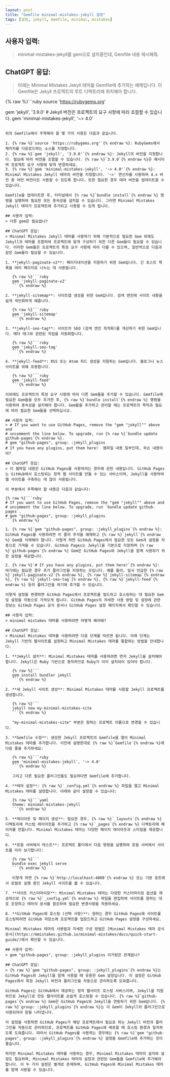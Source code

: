 ```yaml
---
layout: post
title: "Gemfile minimal-mistakes-jekyll 설정"
tags: [설정, jekyll, Gemfile, minimal, mistakes]
---
```


## 사용자 입력:
> minimal-mistakes-jekyll를 gem으로 설치중인데, Gemfile 내용 제시해줘.

## ChatGPT 응답:
> 아래는 Minimal Mistakes Jekyll 테마를 Gemfile에 추가하는 예제입니다. 이 Gemfile은 Jekyll 프로젝트의 루트 디렉토리에 위치해야 합니다.

{% raw %}```ruby
source 'https://rubygems.org'

gem 'jekyll', '3.9.0' # Jekyll 버전은 프로젝트의 요구 사항에 따라 조절할 수 있습니다.
gem 'minimal-mistakes-jekyll', '~> 4.0'
```{% endraw %}

위의 Gemfile에서 주목해야 할 몇 가지 사항은 다음과 같습니다.

1. {% raw %}`source 'https://rubygems.org'`{% endraw %}: RubyGems에서 패키지를 다운로드하는 소스를 지정합니다.
2. {% raw %}`gem 'jekyll', '3.9.0'`{% endraw %}: Jekyll의 버전을 지정합니다. 필요에 따라 버전을 조절할 수 있습니다. {% raw %}`3.9.0`{% endraw %}은 예시이며 프로젝트 요구 사항에 맞게 변경하세요.
3. {% raw %}`gem 'minimal-mistakes-jekyll', '~> 4.0'`{% endraw %}: Minimal Mistakes Jekyll 테마의 버전을 지정합니다. '~>' 연산자를 사용하여 4.x 버전 중 어떤 버전이든 사용할 수 있도록 합니다. 또한 필요한 경우 테마 버전을 업데이트할 수 있습니다.

Gemfile을 업데이트한 후, 터미널에서 {% raw %}`bundle install`{% endraw %} 명령을 실행하여 필요한 모든 종속성을 설치할 수 있습니다. 그러면 Minimal Mistakes Jekyll 테마가 프로젝트에 추가되고 사용할 수 있게 됩니다.

## 사용자 입력:
> 다른 gem은 필요없나?

## ChatGPT 응답:
> Minimal Mistakes Jekyll 테마를 사용하기 위해 기본적으로 필요한 Gem 외에도 Jekyll과 테마를 조합하여 프로젝트에 맞게 구성하기 위한 다른 Gem들이 필요할 수 있습니다. 이러한 Gem들은 프로젝트의 특정 요구 사항에 따라 다를 수 있으며, 일반적으로 다음과 같은 Gem들이 필요할 수 있습니다.

1. **jekyll-paginate-v2**: 페이지네이션을 지원하기 위한 Gem입니다. 긴 포스트 목록을 여러 페이지로 나누는 데 사용됩니다.

   {% raw %}```ruby
   gem 'jekyll-paginate-v2'
   ```{% endraw %}

2. **jekyll-sitemap**: 사이트맵 생성을 위한 Gem입니다. 검색 엔진에 사이트 내용을 쉽게 색인화하게 해줍니다.

   {% raw %}```ruby
   gem 'jekyll-sitemap'
   ```{% endraw %}

3. **jekyll-seo-tag**: 사이트의 SEO (검색 엔진 최적화)를 개선하기 위한 Gem입니다. 메타 태그와 관련된 작업을 자동화합니다.

   {% raw %}```ruby
   gem 'jekyll-seo-tag'
   ```{% endraw %}

4. **jekyll-feed**: RSS 또는 Atom 피드 생성을 지원하는 Gem입니다. 블로그나 뉴스 사이트를 위해 유용합니다.

   {% raw %}```ruby
   gem 'jekyll-feed'
   ```{% endraw %}

이외에도 프로젝트의 특정 요구 사항에 따라 다른 Gem들을 추가할 수 있습니다. Gemfile에 필요한 Gem들을 모두 추가한 후, {% raw %}`bundle install`{% endraw %} 명령을 사용하여 종속성을 설치해야 합니다. Gem들을 추가하고 관리할 때는 프로젝트의 목적과 필요에 따라 필요한 Gem들을 선택하십시오.

## 사용자 입력:
> # If you want to use GitHub Pages, remove the "gem "jekyll"" above and
# uncomment the line below. To upgrade, run {% raw %}`bundle update github-pages`{% endraw %}.
# gem "github-pages", group: :jekyll_plugins
# If you have any plugins, put them here!  젬파일 내용 일부인데, 무슨 내용이야?

## ChatGPT 응답:
> 이 젬파일 내용은 GitHub Pages를 사용하려는 경우에 관한 내용입니다. GitHub Pages는 GitHub에서 호스팅되는 정적 웹 사이트를 만들 수 있는 서비스이며, Jekyll을 사용하여 웹 사이트를 구축하는 데 많이 사용됩니다.

이 부분에서 주목해야 할 내용은 다음과 같습니다:

{% raw %}```ruby
# If you want to use GitHub Pages, remove the "gem "jekyll"" above and
# uncomment the line below. To upgrade, run `bundle update github-pages`.
# gem "github-pages", group: :jekyll_plugins
```{% endraw %}

1. {% raw %}`gem "github-pages", group: :jekyll_plugins`{% endraw %}: GitHub Pages를 사용하려면 이 줄의 주석을 해제하고 {% raw %}`jekyll`{% endraw %} Gem을 삭제해야 합니다. 이렇게 하면 GitHub Pages에서 필요한 모든 Gem과 설정을 자동으로 가져올 수 있습니다. GitHub Pages는 Jekyll을 기본으로 지원하며 {% raw %}`github-pages`{% endraw %} Gem은 GitHub Pages와 Jekyll을 함께 사용하기 위한 설정을 제공합니다.

2. {% raw %}`# If you have any plugins, put them here!`{% endraw %}: 여기에는 필요한 경우 추가 플러그인을 지정하는 곳입니다. 예를 들어, 앞서 언급한 {% raw %}`jekyll-paginate-v2`{% endraw %}, {% raw %}`jekyll-sitemap`{% endraw %}, {% raw %}`jekyll-seo-tag`{% endraw %}, {% raw %}`jekyll-feed`{% endraw %} 등의 플러그인을 여기에 추가할 수 있습니다.

이렇게 설정을 변경하면 GitHub Pages에서 프로젝트를 빌드하고 호스팅하는 데 필요한 Gem 및 설정을 자동으로 가져오게 됩니다. GitHub Pages의 자세한 사용 방법 및 설정에 관한 정보는 GitHub Pages 공식 문서나 GitHub Pages 설정 페이지에서 확인할 수 있습니다.

## 사용자 입력:
> minimal mistakes 테마를 사용하려면 어떻게 해야돼?

## ChatGPT 응답:
> Minimal Mistakes 테마를 사용하려면 다음 단계를 따르면 됩니다. 아래 단계는 Jekyll 기반의 웹사이트를 설정하고 Minimal Mistakes 테마를 통합하는 방법을 안내합니다:

1. **Jekyll 설치**: Minimal Mistakes 테마를 사용하려면 먼저 Jekyll을 설치해야 합니다. Jekyll은 Ruby 기반으로 동작하므로 Ruby가 이미 설치되어 있어야 합니다.

   {% raw %}```
   gem install bundler jekyll
   ```{% endraw %}

2. **새 Jekyll 사이트 생성**: Minimal Mistakes 테마를 사용할 Jekyll 프로젝트를 생성합니다.

   {% raw %}```
   jekyll new my-minimal-mistakes-site
   ```{% endraw %}

   "my-minimal-mistakes-site" 부분은 원하는 프로젝트 이름으로 변경할 수 있습니다.

3. **Gemfile 수정**: 생성한 Jekyll 프로젝트의 Gemfile을 열어 Minimal Mistakes 테마를 추가합니다. 이전에 설명한대로 {% raw %}`Gemfile`{% endraw %}에 다음 줄을 추가하세요:

   {% raw %}```ruby
   gem 'minimal-mistakes-jekyll', '~> 4.0'
   ```{% endraw %}

   그리고 다른 필요한 플러그인들도 필요하다면 Gemfile에 추가합니다.

4. **테마 설정**: {% raw %}`_config.yml`{% endraw %} 파일을 열고 Minimal Mistakes 테마를 설정합니다. 아래와 같이 설정할 수 있습니다:

   {% raw %}```yaml
   theme: minimal-mistakes-jekyll
   ```{% endraw %}

5. **레이아웃 및 페이지 생성**: 필요한 경우, {% raw %}`_layouts`{% endraw %} 디렉토리에 커스텀 레이아웃을 추가하고 {% raw %}`_pages`{% endraw %} 디렉토리에 페이지를 만듭니다. Minimal Mistakes 테마는 다양한 페이지 레이아웃과 스타일을 제공합니다.

6. **로컬 서버에서 테스트**: 프로젝트 폴더에서 다음 명령을 실행하여 로컬 서버에서 사이트를 미리 보기합니다:

   {% raw %}```
   bundle exec jekyll serve
   ```{% endraw %}

   이렇게 하면 {% raw %}`http://localhost:4000`{% endraw %} 또는 기본 포트에서 로컬로 실행 중인 Jekyll 사이트를 볼 수 있습니다.

7. **사이트 커스터마이징**: Minimal Mistakes 테마는 다양한 커스터마이징 옵션을 제공하므로 {% raw %}`_config.yml`{% endraw %} 파일을 편집하여 사이트를 원하는 대로 조정하고 테마의 문서를 참조하여 필요한 변경사항을 적용하세요.

8. **GitHub Pages에 호스팅 (선택 사항)**: 원하는 경우 GitHub Pages에 사이트를 호스팅하려면 GitHub 저장소에 프로젝트를 업로드하고 GitHub Pages 설정을 구성하세요.

Minimal Mistakes 테마의 사용법과 자세한 구성 방법은 [Minimal Mistakes 테마 공식 문서](https://mmistakes.github.io/minimal-mistakes/docs/quick-start-guide/)에서 확인할 수 있습니다.

## 사용자 입력:
> gem "github-pages", group: :jekyll_plugins 이거랑은 관계없나?

## ChatGPT 응답:
> {% raw %}`gem "github-pages", group: :jekyll_plugins`{% endraw %}는 GitHub Pages와 Jekyll을 함께 사용할 때 유용한 Gem 설정입니다. 이 설정은 GitHub Pages에서 특정 Jekyll 버전과 플러그인을 자동으로 관리하도록 도와줍니다.

GitHub Pages는 GitHub에서 제공하는 정적 웹사이트 호스팅 서비스이며, Jekyll을 지원하므로 Jekyll로 만든 웹사이트를 손쉽게 호스팅할 수 있습니다. {% raw %}`github-pages`{% endraw %} Gem은 GitHub Pages와 Jekyll을 연동하기 위한 Gem입니다. {% raw %}`group: :jekyll_plugins`{% endraw %}는 이 Gem이 Jekyll의 플러그인으로 사용되어야 함을 나타냅니다.

이 설정을 사용하면 GitHub Pages가 해당 프로젝트에서 필요로 하는 Jekyll 버전과 플러그인을 자동으로 관리하므로, 프로젝트를 GitHub Pages에 배포할 때 호스팅 환경과 일치하도록 도와줍니다. 따라서 GitHub Pages를 사용하는 경우에는 {% raw %}`gem "github-pages", group: :jekyll_plugins`{% endraw %} 설정을 Gemfile에 추가하는 것이 좋습니다.

하지만 Minimal Mistakes 테마를 사용하는 경우, Minimal Mistakes 테마의 설치와 설정도 필요하며, Minimal Mistakes 테마의 설정과 관련된 Gem들을 Gemfile에 추가해야 합니다. 이 두 가지 설정은 별개로 존재하며, GitHub Pages와 Minimal Mistakes 테마를 함께 사용할 수 있습니다.

